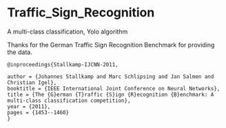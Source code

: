 # Traffic_Sign_Recognition
A multi-class classification, Yolo algorithm

Thanks for the German Traffic Sign Recognition Benchmark for providing the data.

    @inproceedings{Stallkamp-IJCNN-2011,

    author = {Johannes Stallkamp and Marc Schlipsing and Jan Salmen and Christian Igel},
    booktitle = {IEEE International Joint Conference on Neural Networks},
    title = {The {G}erman {T}raffic {S}ign {R}ecognition {B}enchmark: A multi-class classification competition},
    year = {2011},
    pages = {1453--1460}
    }
